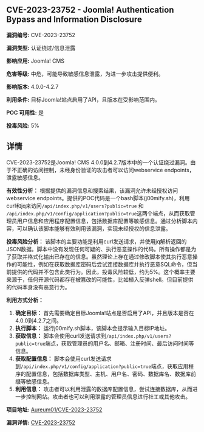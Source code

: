 ## CVE-2023-23752 - Joomla! Authentication Bypass and Information Disclosure

**漏洞编号:** CVE-2023-23752

**漏洞类型:** 认证绕过/信息泄露

**影响应用:** Joomla! CMS

**危害等级:** 中危，可能导致敏感信息泄露，为进一步攻击提供便利。

**影响版本:** 4.0.0-4.2.7

**利用条件:** 目标Joomla!站点启用了API，且版本在受影响范围内。

**POC 可用性:** 是

**投毒风险:** 5%

## 详情

CVE-2023-23752是Joomla! CMS 4.0.0到4.2.7版本中的一个认证绕过漏洞。由于不正确的访问控制，未经身份验证的攻击者可以访问webservice endpoints，泄露敏感信息。

**有效性分析：**
根据提供的漏洞信息和搜索结果，该漏洞允许未经授权访问webservice endpoints。提供的POC代码是一个bash脚本(j00mify.sh)，利用curl和jq来访问`/api/index.php/v1/users?public=true` 和 `/api/index.php/v1/config/application?public=true`这两个端点，从而获取管理员用户信息和应用程序配置信息，包括数据库配置等敏感信息。通过分析脚本内容，可以确认该脚本能够有效利用该漏洞，实现未经授权的信息泄露。

**投毒风险分析：**
该脚本的主要功能是利用curl发送请求，并使用jq解析返回的JSON数据。脚本中没有发现任何可疑的、执行恶意操作的代码。所有操作都是为了获取并格式化输出已存在的信息。虽然理论上存在通过修改脚本使其执行恶意操作的可能性，例如在获取数据库密码后尝试连接数据库并执行恶意SQL命令，但当前提供的代码并不包含此类行为。因此，投毒风险较低，约为5%。这个概率主要来源于，任何开源代码都存在被篡改的可能性，比如植入反弹shell。但目前提供的代码本身没有恶意行为。

**利用方式分析：**
1.  **确定目标：**  首先需要确定目标Joomla!站点是否启用了API，并且版本是否在4.0.0到4.2.7之间。
2.  **执行脚本：**  运行j00mify.sh脚本，该脚本会提示输入目标IP地址。
3.  **获取信息：**  脚本会使用curl发送请求到`/api/index.php/v1/users?public=true`端点，获取管理员的用户名、邮箱、注册时间、最后访问时间等信息。
4.  **获取配置信息：**  脚本会使用curl发送请求到`/api/index.php/v1/config/application?public=true`端点，获取应用程序的配置信息，包括数据库类型、主机、用户名、密码、数据库名、数据库前缀等敏感信息。
5.  **利用信息：**  攻击者可以利用泄露的数据库配置信息，尝试连接数据库，从而进一步控制网站。攻击者也可以利用泄露的管理员信息进行社工或其他攻击。

**项目地址:** [Aureum01/CVE-2023-23752](https://github.com/Aureum01/CVE-2023-23752)

**漏洞详情:** [CVE-2023-23752](https://nvd.nist.gov/vuln/detail/CVE-2023-23752)